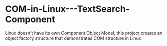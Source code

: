 # COM-in-Linux---TextSearch-Component
Linux doesn't have its own Component Object Model, this project creates an object factory structure that demonstrates COM structure in Linux
